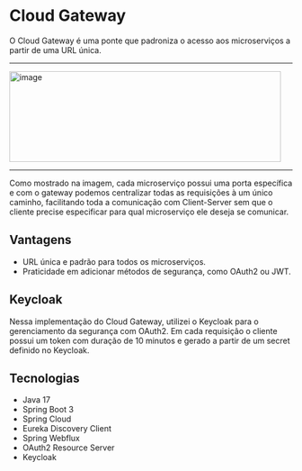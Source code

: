 # Cloud Gateway

O Cloud Gateway é uma ponte que padroniza o acesso aos microserviços a partir de uma URL única.
<hr/>
<img width="483" height="161" alt="image" src="https://github.com/user-attachments/assets/39ad5396-662e-43e3-ae20-2ab1cd1f86f1" />
<hr/>

Como mostrado na imagem, cada microserviço possui uma porta específica e com o gateway podemos centralizar todas as requisições à um único caminho,
facilitando toda a comunicação com Client-Server sem que o cliente precise especificar para qual microserviço ele deseja se comunicar.

## Vantagens
- URL única e padrão para todos os microserviços.
- Praticidade em adicionar métodos de segurança, como OAuth2 ou JWT.

## Keycloak

Nessa implementação do Cloud Gateway, utilizei o Keycloak para o gerenciamento da segurança com OAuth2. Em cada requisição o cliente possui um token com duração de 10 minutos
e gerado a partir de um secret definido no Keycloak.

## Tecnologias
- Java 17
- Spring Boot 3
- Spring Cloud
- Eureka Discovery Client
- Spring Webflux
- OAuth2 Resource Server
- Keycloak
